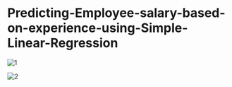 # Predicting-Employee-salary-based-on-experience-using-Simple-Linear-Regression
![1](https://user-images.githubusercontent.com/40575189/120397141-c0184180-c305-11eb-8a7d-b2198aa91d1d.PNG)

![2](https://user-images.githubusercontent.com/40575189/120397150-c4445f00-c305-11eb-91ba-c773a090b83d.PNG)
